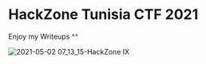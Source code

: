 # HackZone Tunisia CTF 2021
Enjoy my Writeups ^^

![2021-05-02 07_13_15-HackZone IX](https://user-images.githubusercontent.com/62826765/116827800-e5911e80-ab92-11eb-8beb-2febbbe6b415.png)
